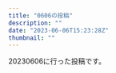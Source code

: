 ```yaml
---
title: "0606の投稿"
description: ""
date: "2023-06-06T15:23:28Z"
thumbnail: ""
---
```

20230606に行った投稿です。
<!--more-->

